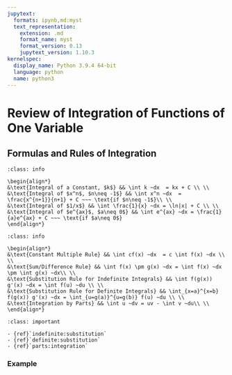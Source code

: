 ```yaml
---
jupytext:
  formats: ipynb,md:myst
  text_representation:
    extension: .md
    format_name: myst
    format_version: 0.13
    jupytext_version: 1.10.3
kernelspec:
  display_name: Python 3.9.4 64-bit
  language: python
  name: python3
---
```


# Review of Integration of Functions of One Variable

## Formulas and Rules of Integration


```{admonition} Formulas of Integration
:class: info

\begin{align*}
&\text{Integral of a Constant, $k$} && \int k ~dx  = kx + C \\ \\ 
&\text{Integral of $x^n$, $n\neq -1$} && \int x^n ~dx  = \frac{x^{n+1}}{n+1} + C ~~~ \text{if $n\neq -1$}\\ \\
&\text{Integral of $1/x$} && \int \frac{1}{x} ~dx = \ln|x| + C \\ \\ 
&\text{Integral of $e^{ax}$, $a\neq 0$} && \int e^{ax} ~dx = \frac{1}{a}e^{ax} + C ~~~ \text{if $a\neq 0$} 
\end{align*}
```


```{admonition} Rules of Integration
:class: info

\begin{align*}
&\text{Constant Multiple Rule} && \int cf(x) ~dx  = c \int f(x) ~dx \\ \\
&\text{Sum/Difference Rule} && \int f(x) \pm g(x) ~dx = \int f(x) ~dx \pm \int g(x) ~dx\\ \\
&\text{Substitution Rule for Indefinite Integrals} && \int f(g(x)) g'(x) ~dx = \int f(u) ~du \\ \\
&\text{Substitution Rule for Definite Integrals} && \int_{x=a}^{x=b} f(g(x)) g'(x) ~dx = \int_{u=g(a)}^{u=g(b)} f(u) ~du \\ \\
&\text{Integration by Parts} && \int u ~dv = uv - \int v ~du\\ \\
\end{align*}
```


```{admonition} More Practice
:class: important

- {ref}`indefinite:substitution`
- {ref}`definite:substitution`
- {ref}`parts:integration`

```




### Example